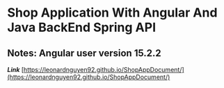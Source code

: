 # Shop Application With Angular And Java BackEnd Spring API

## Notes: Angular user version 15.2.2

**_Link_**
[https://leonardnguyen92.github.io/ShopAppDocument/](https://leonardnguyen92.github.io/ShopAppDocument/)
